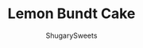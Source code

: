 ---
layout: ../../layouts/MarkdownPostLayout.astro
title: Lemon Bundt Cake
author: ShugarySweets
pubDate: 2020-01-06
description: "Lemon Bundt Cake or Italian Lemon Cream Cake is bursting with lemon flavor and makes a great breakfast cake! It&#x27;s fast and easy, and beautiful too."
image_url: https://www.shugarysweets.com/wp-content/uploads/2020/01/lemon-bundt-cake-2.jpg
tags: ["Cake","American"]
calories: 245
protein: 4
carbohydrates: 36
fats: 10
fiber: 1
ingredients: ["1/2 cup unsalted butter, melted","2 cups all-purpose flour","2 teaspoons baking powder","1/4 teaspoon kosher salt","4 large eggs","2 cups powdered sugar","2/3 cup heavy whipping cream","2 lemons, zested","1 teaspoon vanilla extract","1 Tablespoon fresh lemon juice","Extra dusting of powdered sugar and splash of fresh heavy cream"]
serves: 12
time: "55 minutes"
prepTime: "15 minutes"
instructions: ["Preheat the oven to 350 degrees F. Grease and flour a 12-cup bundt pan generously.","Melt butter and set aside while you continue make the batter.","In a bowl, combine the all-purpose flour, baking powder, and kosher salt. Set aside.","In a large bowl, beat eggs until light and fluffy. Add in powdered sugar and beat again until fluffy.","Gently fold in the flour mixture, while alternating with the heavy whipping cream. I did this in about 3 additions.","Fold in the melted butter, lemon zest, vanilla extract, and lemon juice. Pour batter into prepared bundt pan.","Bake cake for 35-40 minutes, cool on rack in pan for 10 minutes. Invert onto a second rack or a cake plate and cool completely. Dust with powdered sugar and enjoy with fresh cream over the top!"]
nutrition: ["245 calories","36 grams carbohydrates","82 milligrams cholesterol","10 grams fat","1 grams fiber","4 grams protein","5 grams saturated fat","156 milligrams sodium","18 grams sugar","0 grams trans fat","4 grams unsaturated fat"]
---